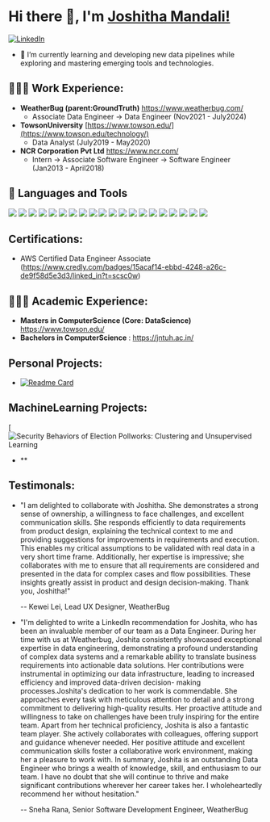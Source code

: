 
# Hi there 👋, I'm [Joshitha Mandali!](https://github.com/joshitha14/)
<a href="https://www.linkedin.com/in/joshithamandali/?locale=en_US" target="_blank">
    <img src="https://img.shields.io/badge/linkedin-%230077B5.svg?&style=for-the-badge&logo=linkedin&logoColor=white&color=071A2C" alt="LinkedIn"/>
</a>


 - 🌱 I’m currently learning and developing new data pipelines while exploring and mastering emerging tools and technologies.


## 👨🏽‍💻 Work Experience:
  - **WeatherBug (parent:GroundTruth)** https://www.weatherbug.com/
      - Associate Data Engineer -> Data Engineer (Nov2021 - July2024)
  - **TowsonUniversity** [https://www.towson.edu/](https://www.towson.edu/technology/)
      - Data Analyst (July2019 - May2020)
  - **NCR Corporation Pvt Ltd** https://www.ncr.com/
      - Intern -> Associate Software Engineer -> Software Engineer (Jan2013 - April2018)

## 💼 Languages and Tools
![](https://img.shields.io/badge/Python-3776AB?style=flat&logo=python&logoColor=white)
![](https://img.shields.io/badge/PostgreSQL-336791?style=flat&logo=postgresql&logoColor=white)
![](https://img.shields.io/badge/MySQL-4479A1?style=flat&logo=mysql&logoColor=white)
![](https://img.shields.io/badge/AWS-232F3E?style=flat&logo=amazon-aws&logoColor=white)
![](https://img.shields.io/badge/Google_Cloud-4285F4?style=flat&logo=google-cloud&logoColor=white)
![](https://img.shields.io/badge/Docker-2496ED?style=flat&logo=docker&logoColor=white)
![](https://img.shields.io/badge/Git-F05032?style=flat&logo=git&logoColor=white)
![](https://img.shields.io/badge/dbt-FF6F61?style=flat&logo=dbt&logoColor=white)
![](https://img.shields.io/badge/Spark-E25A1C?style=flat&logo=apache-spark&logoColor=white)
![](https://img.shields.io/badge/Databricks-FF3621?style=flat&logo=databricks&logoColor=white)
![](https://img.shields.io/badge/JavaScript-F7DF1E?style=flat&logo=javascript&logoColor=black)
![](https://img.shields.io/badge/Terraform-7B42BC?style=flat&logo=terraform&logoColor=white)
![](https://img.shields.io/badge/Kibana-005571?style=flat&logo=kibana&logoColor=white)
![](https://img.shields.io/badge/Machine_Learning-FF6F61?style=flat&logoColor=white)
![](https://img.shields.io/badge/SQL_Server-CC2927?style=flat&logo=microsoft-sql-server&logoColor=white)
![](https://img.shields.io/badge/Oracle_DB-F80000?style=flat&logo=oracle&logoColor=white)
![](https://img.shields.io/badge/Airflow-017CEE?style=flat&logo=apache-airflow&logoColor=white)
![](https://img.shields.io/badge/Looker-000000?style=flat&logo=looker&logoColor=white)
![](https://img.shields.io/badge/Power_BI-F2C811?style=flat&logo=microsoft-power-bi&logoColor=white)
![](https://img.shields.io/badge/Tableau-E97627?style=flat&logo=tableau&logoColor=white)

## Certifications:
  - AWS Certified Data Engineer Associate (https://www.credly.com/badges/15acaf14-ebbd-4248-a26c-de9f58d5e3d3/linked_in?t=scsc0w)
    
## 👨🏻‍🎓 Academic Experience:
  - **Masters in ComputerScience (Core: DataScience)** https://www.towson.edu/
  - **Bachelors in ComputerScience** : https://jntuh.ac.in/


## Personal Projects:
  - [![Readme Card](https://Modern-DataEngineering-Pipeline.app/api/pin?username=joshitha14&repo=Modern-DataEngineering-Pipeline)](https://github.com/joshitha14/Modern-DataEngineering-Pipeline)


## MachineLearning Projects:
[![Security Behaviors of Election Pollworks: Clustering and Unsupervised Learning]()
  - **



## Testimonals:

   - "I am delighted to collaborate with Joshitha. She demonstrates a strong sense of ownership, a willingness to face challenges, and excellent communication skills. 
      She responds efficiently to data requirements from product design, explaining the technical context to me and providing suggestions for improvements in requirements and execution. This enables my critical          assumptions to be validated with real data in a very short time frame. 
      Additionally, her expertise is impressive; she collaborates with me to ensure that all requirements are considered and presented in the data for complex cases and flow possibilities. These insights greatly         assist in product and design decision-making. 
      Thank you, Joshitha!"

       -- Kewei Lei, Lead UX Designer, WeatherBug
     
   - "I'm delighted to write a LinkedIn recommendation for Joshita, who has been an invaluable member of our team as a Data Engineer. 
      During her time with us at Weatherbug, Joshita consistently showcased exceptional expertise in data engineering, demonstrating a profound understanding of complex data systems and a remarkable ability to           translate business requirements into actionable data solutions. Her contributions were instrumental in optimizing our data infrastructure, leading to increased efficiency and improved data-driven decision-         making processes.Joshita's dedication to her work is commendable. She approaches every task with meticulous attention to detail and a strong commitment to delivering high-quality results. Her proactive             attitude and willingness to take on challenges have been truly inspiring for the entire team.
      Apart from her technical proficiency, Joshita is also a fantastic team player. She actively collaborates with colleagues, offering support and guidance whenever needed. Her positive attitude and excellent 
      communication skills foster a collaborative work environment, making her a pleasure to work with.
      In summary, Joshita is an outstanding Data Engineer who brings a wealth of knowledge, skill, and enthusiasm to our team. I have no doubt that she will continue to thrive and make significant contributions 
      wherever her career takes her. I wholeheartedly recommend her without hesitation."

       -- Sneha Rana, Senior Software Development Engineer, WeatherBug



